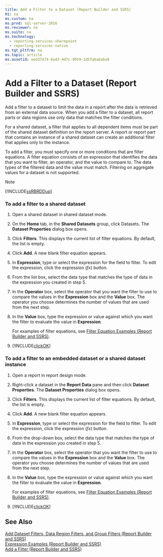```yaml
---
title: Add a Filter to a Dataset (Report Builder and SSRS)
H1: na
ms.custom: na
ms.prod: sql-server-2016
ms.reviewer: na
ms.suite: na
ms.technology: 
  - reporting-services-sharepoint
  - reporting-services-native
ms.tgt_pltfrm: na
ms.topic: article
ms.assetid: eed37e74-6a43-4d7c-9959-2d5fa6a6aba9
---
```

# Add a Filter to a Dataset (Report Builder and SSRS)
  Add a filter to a dataset to limit the data in a report after the data is retrieved from an external data source. When you add a filter to a dataset, all report parts or data regions use only data that matches the filter conditions.  
  
 For a shared dataset, a filter that applies to all dependent items must be part of the shared dataset definition on the report server. A report or report part that contains an instance of a shared dataset can create an additional filter that applies only to the instance.  
  
 To add a filter, you must specify one or more conditions that are filter equations. A filter equation consists of an expression that identifies the data that you want to filter, an operator, and the value to compare to. The data types of the filtered data and the value must match. Filtering on aggregate values for a dataset is not supported.  
  
> [!NOTE]  
>  [!INCLUDE[ssRBRDDup](../../Topics/TopicNameContainA/includes/ssRBRDDup_md.md)]  
  
### To add a filter to a shared dataset  
  
1.  Open a shared dataset in shared dataset mode.  
  
2.  On the **Home** tab, in the **Shared Datasets** group, click Datasets. The **Dataset Properties** dialog box opens.  
  
3.  Click **Filters**. This displays the current list of filter equations. By default, the list is empty.  
  
4.  Click **Add**. A new blank filter equation appears.  
  
5.  In **Expression**, type or select the expression for the field to filter. To edit the expression, click the expression (*fx*) button.  
  
6.  From the list box, select the data type that matches the type of data in the expression you created in step 5.  
  
7.  In the **Operator** box, select the operator that you want the filter to use to compare the values in the **Expression** box and the **Value** box. The operator you choose determines the number of values that are used from the next step.  
  
8.  In the **Value** box, type the expression or value against which you want the filter to evaluate the value in **Expression**.  
  
     For examples of filter equations, see [Filter Equation Examples &#40;Report Builder and SSRS&#41;](../../Topics/TopicNameNotContainA/Filter-Equation-Examples--Report-Builder-and-SSRS-.md).  
  
9. [!INCLUDE[clickOK](../../Topics/TopicNameContainA/includes/clickOK_md.md)]  
  
### To add a filter to an embedded dataset or a shared dataset instance  
  
1.  Open a report in report design mode.  
  
2.  Right-click a dataset in the **Report Data** pane and then click **Dataset Properties**. The **Dataset Properties** dialog box opens.  
  
3.  Click **Filters**. This displays the current list of filter equations. By default, the list is empty.  
  
4.  Click **Add**. A new blank filter equation appears.  
  
5.  In **Expression**, type or select the expression for the field to filter. To edit the expression, click the expression (*fx*) button.  
  
6.  From the drop-down box, select the data type that matches the type of data in the expression you created in step 5.  
  
7.  In the **Operator** box, select the operator that you want the filter to use to compare the values in the **Expression** box and the **Value** box. The operator you choose determines the number of values that are used from the next step.  
  
8.  In the **Value** box, type the expression or value against which you want the filter to evaluate the value in **Expression**.  
  
     For examples of filter equations, see [Filter Equation Examples &#40;Report Builder and SSRS&#41;](../../Topics/TopicNameNotContainA/Filter-Equation-Examples--Report-Builder-and-SSRS-.md).  
  
9. [!INCLUDE[clickOK](../../Topics/TopicNameContainA/includes/clickOK_md.md)]  
  
## See Also  
 [Add Dataset Filters, Data Region Filters, and Group Filters &#40;Report Builder and SSRS&#41;](../../Topics/TopicNameNotContainA/Add-Dataset-Filters--Data-Region-Filters--and-Group-Filters--Report-Builder-and-SSRS-.md)   
 [Expression Examples &#40;Report Builder and SSRS&#41;](../../Topics/TopicNameNotContainA/Expression-Examples--Report-Builder-and-SSRS-.md)   
 [Add a Filter &#40;Report Builder and SSRS&#41;](../../Topics/TopicNameContainA/Add-a-Filter--Report-Builder-and-SSRS-.md)  
  
  